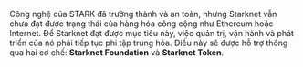 Công nghệ của STARK đã trưởng thành và an toàn, nhưng Starknet vẫn chưa đạt được trạng thái của hàng hóa công cộng như Ethereum hoặc Internet. Để Starknet đạt được mục tiêu này, việc quản trị, vận hành và phát triển của nó phải tiếp tục phi tập trung hóa. Điều này sẽ được hỗ trợ thông qua hai cơ chế: **Starknet Foundation** và **Starknet Token**.